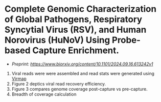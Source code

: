 # Complete Genomic Characterization of Global Pathogens, Respiratory Syncytial Virus (RSV), and Human Norovirus (HuNoV) Using Probe-based Capture Enrichment.
 - _Preprint: https://www.biorxiv.org/content/10.1101/2024.09.16.613242v1_
1. Viral reads were were assembled and read stats were generated using [Virmap](https://github.com/cmmr/virmap)
2. Figure 2 deptics viral read recovery efficiency.
3. Figure 3 compares genome coverage post-capture vs pre-capture.
4. Breadth of coverage calculation
